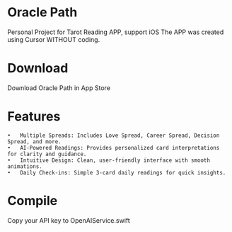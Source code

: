 # Oracle Path
Personal Project for Tarot Reading APP, support iOS
The APP was created using Cursor WITHOUT coding.

# Download
Download Oracle Path in App Store

# Features
	•	Multiple Spreads: Includes Love Spread, Career Spread, Decision Spread, and more.
	•	AI-Powered Readings: Provides personalized card interpretations for clarity and guidance.
	•	Intuitive Design: Clean, user-friendly interface with smooth animations.
	•	Daily Check-ins: Simple 3-card daily readings for quick insights.

# Compile
Copy your API key to OpenAIService.swift


